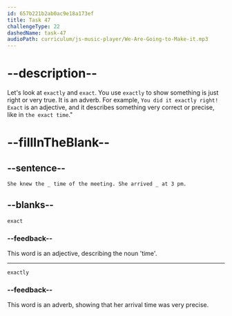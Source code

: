 ```yaml
---
id: 657b221b2ab0ac9e18a173ef
title: Task 47
challengeType: 22
dashedName: task-47
audioPath: curriculum/js-music-player/We-Are-Going-to-Make-it.mp3
---
```


# --description--

Let's look at `exactly` and `exact`. You use `exactly` to show something is just right or very true. It is an adverb. For example, `You did it exactly right!` `Exact` is an adjective, and it describes something very correct or precise, like in `the exact time`."

# --fillInTheBlank--

## --sentence--

`She knew the _ time of the meeting. She arrived _ at 3 pm.`

## --blanks--

`exact`

### --feedback--

This word is an adjective, describing the noun 'time'.

---

`exactly`

### --feedback--

This word is an adverb, showing that her arrival time was very precise.
